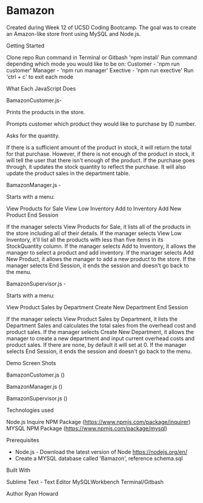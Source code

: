 # Bamazon

Created during Week 12 of UCSD Coding Bootcamp. The goal was to create an Amazon-like store front using MySQL and Node.js.

Getting Started

Clone repo
Run command in Terminal or Gitbash 'npm install'
Run command depending which mode you would like to be on:
Customer - 'npm run customer'
Manager - 'npm run manager'
Exective - 'npm run exective'
Run 'ctrl + c' to exit each mode

What Each JavaScript Does

BamazonCustomer.js-

Prints the products in the store.

Prompts customer which product they would like to purchase by ID number.

Asks for the quantity.

If there is a sufficient amount of the product in stock, it will return the total for that purchase.
However, if there is not enough of the product in stock, it will tell the user that there isn't enough of the product.
If the purchase goes through, it updates the stock quantity to reflect the purchase.
It will also update the product sales in the department table.

BamazonManager.js -

Starts with a menu:

View Products for Sale
View Low Inventory
Add to Inventory
Add New Product
End Session

If the manager selects View Products for Sale, it lists all of the products in the store including all of their details.
If the manager selects View Low Inventory, it'll list all the products with less than five items in its StockQuantity column.
If the manager selects Add to Inventory, it allows the manager to select a product and add inventory.
If the manager selects Add New Product, it allows the manager to add a new product to the store.
If the manager selects End Session, it ends the session and doesn't go back to the menu.

BamazonSupervisor.js -

Starts with a menu:

View Product Sales by Department
Create New Department
End Session

If the manager selects View Product Sales by Department, it lists the Department Sales and calculates the total sales from the overhead cost and product sales.
If the manager selects Create New Department, it allows the manager to create a new department and input current overhead costs and product sales. If there are none, by default it will set at 0.
If the manager selects End Session, it ends the session and doesn't go back to the menu.

Demo Screen Shots

BamazonCustomer.js ()

BamazonManager.js ()

BamazonSupervisor.js ()

Technologies used

Node.js
Inquire NPM Package (https://www.npmjs.com/package/inquirer)                                                                             
MYSQL NPM Package (https://www.npmjs.com/package/mysql)

Prerequisites

- Node.js - Download the latest version of Node https://nodejs.org/en/
- Create a MYSQL database called 'Bamazon', reference schema.sql

Built With

Sublime Text - Text Editor
MySQLWorkbench
Terminal/Gitbash

Author
Ryan Howard
